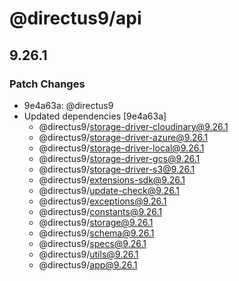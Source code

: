 # @directus9/api

## 9.26.1

### Patch Changes

- 9e4a63a: @directus9
- Updated dependencies [9e4a63a]
  - @directus9/storage-driver-cloudinary@9.26.1
  - @directus9/storage-driver-azure@9.26.1
  - @directus9/storage-driver-local@9.26.1
  - @directus9/storage-driver-gcs@9.26.1
  - @directus9/storage-driver-s3@9.26.1
  - @directus9/extensions-sdk@9.26.1
  - @directus9/update-check@9.26.1
  - @directus9/exceptions@9.26.1
  - @directus9/constants@9.26.1
  - @directus9/storage@9.26.1
  - @directus9/schema@9.26.1
  - @directus9/specs@9.26.1
  - @directus9/utils@9.26.1
  - @directus9/app@9.26.1
